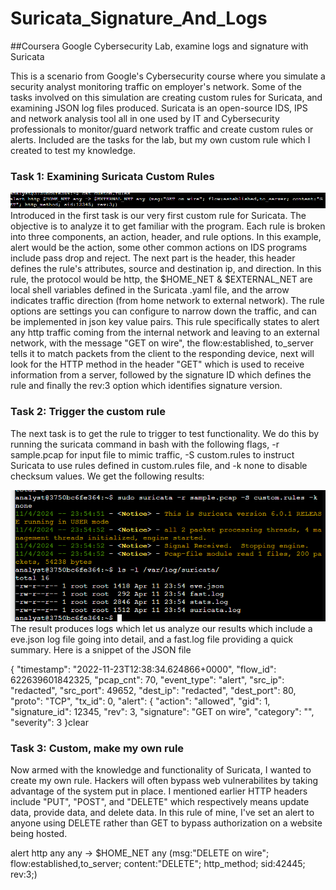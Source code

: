 # Suricata_Signature_And_Logs
##Coursera Google Cybersecurity Lab, examine logs and signature with Suricata

This is a scenario from Google's Cybersecurity course where you simulate a security analyst monitoring traffic on employer's network. Some of the tasks involved on this simulation are creating custom rules for Suricata, and examining JSON log files produced. Suricata is an open-source IDS, IPS and network analysis tool all in one used by IT and Cybersecurity professionals to monitor/guard network traffic and create custom rules or alerts. Included are the tasks for the lab, but my own custom rule which I created to test my knowledge.

### Task 1: Examining Suricata Custom Rules
![Custom Suricata Rule](https://github.com/grey-camel/Suricata_Signature_And_Logs/blob/main/customrule.png)
Introduced in the first task is our very first custom rule for Suricata. The objective is to analyze it to get familiar with the program. Each rule is broken into three components, an action, header, and rule options. In this example, alert would be the action, some other common actions on IDS programs include pass drop and reject. The next part is the header, this header defines the rule's attributes, source and destination ip, and direction. In this rule, the protocol would be http, the $HOME_NET & $EXTERNAL_NET are local shell variables defined in the Suricata .yaml file, and the arrow indicates traffic direction (from home network to external network). The rule options are settings you can configure to narrow down the traffic, and can be implemented in json key value pairs. 
This rule specifically states to alert any http traffic coming from the internal network and leaving to an external network, with the message "GET on wire", the flow:established, to_server tells it to match packets from the client to the responding device, next will look for the HTTP method in the header "GET" which is used to receive information from a server, followed by the signature ID which defines the rule and finally the rev:3 option which identifies signature version.

### Task 2: Trigger the custom rule
The next task is to get the rule to trigger to test functionality. We do this by running the suricata command in bash with the following flags, -r sample.pcap for input file to mimic traffic, -S custom.rules to instruct Suricata to use rules defined in custom.rules file, and -k none to disable checksum values. We get the following results:

![Result from running Suricata command](https://github.com/grey-camel/Suricata_Signature_And_Logs/blob/main/results.png)
The result produces logs which let us analyze our results which include a eve.json log file going into detail, and a fast.log file providing a quick summary. Here is a snippet of the JSON file 

{
  "timestamp": "2022-11-23T12:38:34.624866+0000",
  "flow_id": 622639601842325,
  "pcap_cnt": 70,
  "event_type": "alert",
  "src_ip": "redacted",
  "src_port": 49652,
  "dest_ip": "redacted",
  "dest_port": 80,
  "proto": "TCP",
  "tx_id": 0,
  "alert": {
    "action": "allowed",
    "gid": 1,
    "signature_id": 12345,
    "rev": 3,
    "signature": "GET on wire",
    "category": "",
    "severity": 3
  }clear

  ### Task 3: Custom, make my own rule

Now armed with the knowledge and functionality of Suricata, I wanted to create my own rule. Hackers will often bypass web vulnerabilites by taking advantage of the system put in place. I mentioned earlier HTTP headers include "PUT", "POST", and "DELETE" which respectively means update data, provide data, and delete data. In this rule of mine, I've set an alert to anyone using DELETE rather than GET to bypass authorization on a website being hosted.

alert http any any -> $HOME_NET any (msg:"DELETE on wire"; flow:established,to_server; content:"DELETE"; http_method; sid:42445; rev:3;)
